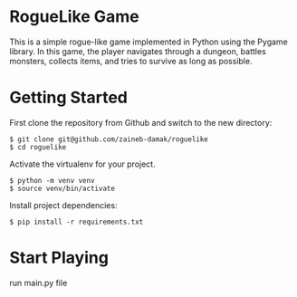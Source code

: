 # RogueLike Game

This is a simple rogue-like game implemented in Python using the Pygame library. In this game, the player navigates through a dungeon, battles monsters, collects items, and tries to survive as long as possible.

# Getting Started

First clone the repository from Github and switch to the new directory:

    $ git clone git@github.com/zaineb-damak/roguelike
    $ cd roguelike
    
Activate the virtualenv for your project.

    $ python -m venv venv
    $ source venv/bin/activate
    
Install project dependencies:

    $ pip install -r requirements.txt
    
# Start Playing

run main.py file
